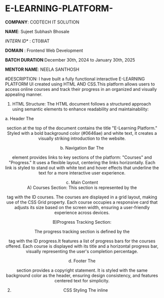 # E-LEARNING-PLATFORM-

**COMPANY**: CODTECH IT SOLUTION

**NAME**: Sujeet Subhash Bhosale

*INTERN ID** : CT08IAT

**DOMAIN** : Frontend Web Development

**BATCH DURATION**:December 30th, 2024 to January 30th, 2025

**MENTOR NAME**: NEELA SANTHOSH

#DESCRIPTION: I have built a fully functional interactive E-LEARNING PLATFORM UI created using HTML AND CSS.This platform allows users to access online courses and track their progress in an organized and visually appealing manner.
1. HTML Structure:
   The HTML document follows a structured approach using semantic elements to enhance readability and maintainability:

  a. Header
      The <header> section at the top of the document contains the title "E-Learning Platform." Styled with a bold background color (#0646ae) and white text, it creates a          visually striking introduction to the website.

  b. Navigation Bar
      The <nav> element provides links to key sections of the platform: "Courses" and "Progress." It uses a flexible layout, centering the links horizontally. Each link is         styled to stand out with white text and hover effects that underline the text for a more interactive user experience.
      
  c. Main Content  
        A) Courses Section:
                This section is represented by the <section> tag with the ID courses.
                The courses are displayed in a grid layout, making use of the CSS Grid property. Each course occupies a responsive card that adjusts its size based on the                    screen width, ensuring a user-friendly experience across devices.
          
          
   B)Progress Tracking Section:
   
   The progress tracking section is defined by the <section> tag with the ID progress.It features a list of progress bars for the courses offered. Each course is displayed with its title and a horizontal progress bar, visually representing the user's completion percentage.
   
 d. Footer
      The <footer> section provides a copyright statement. It is styled with the same background color as the header, ensuring design consistency, and features centered text       for simplicity.

2. CSS Styling
The inline <style> tag defines the CSS rules used to style the platform. The design emphasizes responsiveness, simplicity, and user-friendliness.

3. Features and Benefits

   A)Responsiveness:
         The site remains functional and visually appealing across different devices, including desktops, tablets, and smartphones.

    B)Progress Tracking:
         Visual indicators for course completion percentages provide users with immediate feedback on their learning progress.

   

#OUTPUT OF THE TASK
<img width="959" alt="OUTPUT" src="https://github.com/user-attachments/assets/05482fc9-a220-4eed-8228-9d4bd29deec1" />

